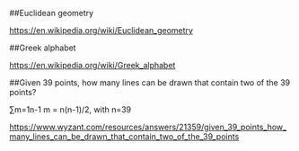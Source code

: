##Euclidean geometry

https://en.wikipedia.org/wiki/Euclidean_geometry

##Greek alphabet

https://en.wikipedia.org/wiki/Greek_alphabet

##Given 39 points, how many lines can be drawn that contain two of the 39 points?

∑m=1n-1 m = n(n-1)/2, with n=39

https://www.wyzant.com/resources/answers/21359/given_39_points_how_many_lines_can_be_drawn_that_contain_two_of_the_39_points